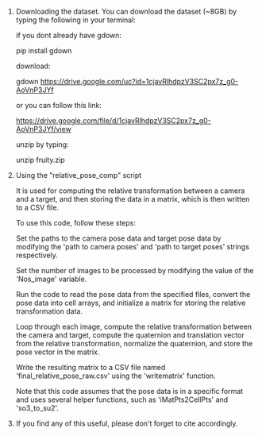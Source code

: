 1. Downloading the dataset.
	You can download the dataset (~8GB) by typing the following in your terminal:
	
	if you dont already have gdown:
	
	pip install gdown
	
	download:
	
	gdown https://drive.google.com/uc?id=1cjavRlhdpzV3SC2px7z_g0-AoVnP3JYf

	or you can follow this link:
	
	https://drive.google.com/file/d/1cjavRlhdpzV3SC2px7z_g0-AoVnP3JYf/view
	
	unzip by typing:
	
	unzip fruity.zip	






2. Using the "relative_pose_comp" script

	It is used for computing the relative transformation between a camera and a target, and then storing the data in a matrix, which is then written to a CSV file.

	To use this code, follow these steps:

	Set the paths to the camera pose data and target pose data by modifying the 'path to camera poses' and 'path to target poses' strings respectively.

	Set the number of images to be processed by modifying the value of the 'Nos_image' variable.

	Run the code to read the pose data from the specified files, convert the pose data into cell arrays, and initialize a matrix for storing the relative 		transformation data.

	Loop through each image, compute the relative transformation between the camera and target, compute the quaternion and translation vector from the relative transformation, normalize the quaternion, and store the pose vector in the matrix.

	Write the resulting matrix to a CSV file named 'final_relative_pose_raw.csv' using the 'writematrix' function.

	Note that this code assumes that the pose data is in a specific format and uses several helper functions, such as 'iMatPts2CellPts' and 'so3_to_su2'.

3. If you find any of this useful, please don't forget to cite accordingly.
 
